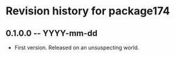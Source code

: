 # Revision history for package174

## 0.1.0.0 -- YYYY-mm-dd

* First version. Released on an unsuspecting world.
